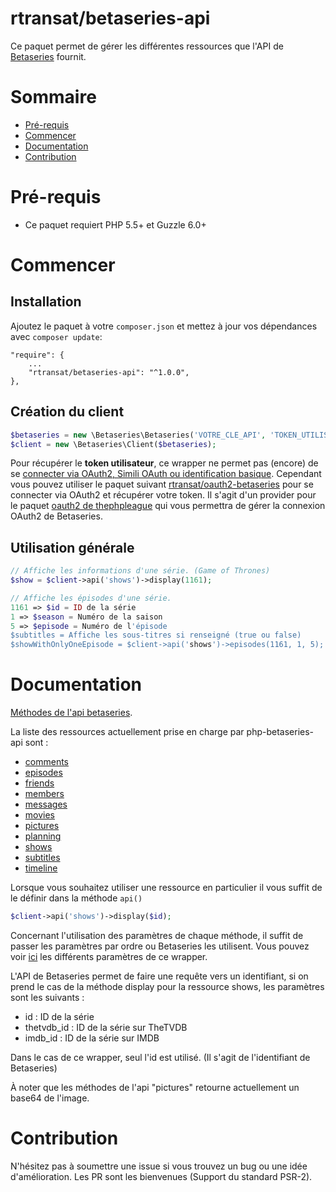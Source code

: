 # rtransat/betaseries-api #

Ce paquet permet de gérer les différentes ressources que l'API de [Betaseries](http://betaseries.com) fournit.

# Sommaire
* [Pré-requis](#requirements)
* [Commencer](#getting-started)
* [Documentation](#documentation)
* [Contribution](#contribution)

# <a name="requirements"></a>Pré-requis

* Ce paquet requiert PHP 5.5+ et Guzzle 6.0+

# <a name="getting-started"></a>Commencer

Installation
---------------

Ajoutez le paquet à votre `composer.json` et mettez à jour vos dépendances avec `composer update`:

```
"require": {
    ...
    "rtransat/betaseries-api": "^1.0.0",
},
```

Création du client
---------------

```php
$betaseries = new \Betaseries\Betaseries('VOTRE_CLE_API', 'TOKEN_UTILISATEUR')
$client = new \Betaseries\Client($betaseries);
```

Pour récupérer le **token utilisateur**, ce wrapper ne permet pas (encore) de se [connecter via OAuth2, Simili OAuth ou identification basique](http://www.betaseries.com/api/docs#identification-api).
Cependant vous pouvez utiliser le paquet suivant [rtransat/oauth2-betaseries](https://github.com/florentsorel/oauth2-betaseries) pour se connecter via OAuth2 et récupérer votre token.
Il s'agit d'un provider pour le paquet [oauth2 de thephpleague](https://github.com/thephpleague/oauth2-client/blob/master/README.PROVIDERS.md) qui vous permettra de gérer la connexion OAuth2 de Betaseries.

Utilisation générale
-----------------

```php
// Affiche les informations d'une série. (Game of Thrones)
$show = $client->api('shows')->display(1161);

// Affiche les épisodes d'une série.
1161 => $id = ID de la série
1 => $season = Numéro de la saison
5 => $episode = Numéro de l'épisode
$subtitles = Affiche les sous-titres si renseigné (true ou false)
$showWithOnlyOneEpisode = $client->api('shows')->episodes(1161, 1, 5);
```

# <a name="documentation"></a>Documentation

[Méthodes de l'api betaseries](http://www.betaseries.com/api/docs).

La liste des ressources actuellement prise en charge par php-betaseries-api sont :

* [comments](http://www.betaseries.com/api/methodes/comments)
* [episodes](http://www.betaseries.com/api/methodes/episodes)
* [friends](http://www.betaseries.com/api/methodes/friends)
* [members](http://www.betaseries.com/api/methodes/members)
* [messages](http://www.betaseries.com/api/methodes/messages)
* [movies](http://www.betaseries.com/api/methodes/movies)
* [pictures](http://www.betaseries.com/api/methodes/pictures)
* [planning](http://www.betaseries.com/api/methodes/planning)
* [shows](http://www.betaseries.com/api/methodes/shows)
* [subtitles](http://www.betaseries.com/api/methodes/subtitles)
* [timeline](http://www.betaseries.com/api/methodes/timeline)

Lorsque vous souhaitez utiliser une ressource en particulier il vous suffit de le définir dans la méthode ```api()```
```php
$client->api('shows')->display($id);
```

Concernant l'utilisation des paramètres de chaque méthode, il suffit de passer les paramètres par ordre ou Betaseries les utilisent.
Vous pouvez voir [ici](https://github.com/florentsorel/php-betaseries-api/tree/master/src/Api) les différents paramètres de ce wrapper.

L'API de Betaseries permet de faire une requête vers un identifiant, si on prend le cas de la méthode display pour la ressource shows, les paramètres sont les suivants :
* id : ID de la série
* thetvdb_id : ID de la série sur TheTVDB
* imdb_id : ID de la série sur IMDB

Dans le cas de ce wrapper, seul l'id est utilisé. (Il s'agit de l'identifiant de Betaseries)

À noter que les méthodes de l'api "pictures" retourne actuellement un base64 de l'image.

# <a name="contribution"></a>Contribution

N'hésitez pas à soumettre une issue si vous trouvez un bug ou une idée d'amélioration.
Les PR sont les bienvenues (Support du standard PSR-2).